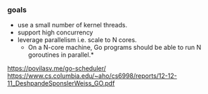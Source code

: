 
### goals

- use a small number of kernel threads.
- support high concurrency
- leverage parallelism i.e. scale to N cores.
	- On a N-core machine, Go programs should be able to run N goroutines in parallel.*


https://povilasv.me/go-scheduler/
https://www.cs.columbia.edu/~aho/cs6998/reports/12-12-11_DeshpandeSponslerWeiss_GO.pdf